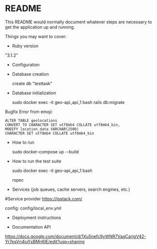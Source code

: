 # README

This README would normally document whatever steps are necessary to get the
application up and running.

Things you may want to cover:

* Ruby version

"3.1.2"

* Configuration

* Database creation

    create db "testtask" 

* Database initialization

    sudo docker exec -it geo-api_api_1 bash
    rails db:migrate


Bugfix Error from emoji:

    ALTER TABLE geolocations
    CONVERT TO CHARACTER SET utf8mb4 COLLATE utf8mb4_bin,
    MODIFY location_data VARCHAR(2500)
    CHARACTER SET utf8mb4 COLLATE utf8mb4_bin

* How to run 

    sudo docker-compose up --build

* How to run the test suite

    sudo docker exec -it geo-api_api_1 bash

    rspec

* Services (job queues, cache servers, search engines, etc.)

#Service provider https://ipstack.com/

config: config/local_env.yml

* Deployment instructions

* Documentation API

https://docs.google.com/document/d/1Xu5nefc9yWNR7VaqCarjgV42-Yr7psVn4iuYxBMn6IE/edit?usp=sharing

